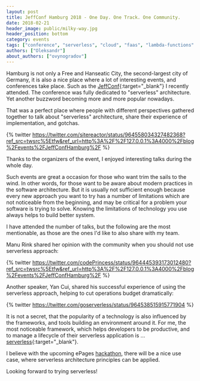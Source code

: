 ```yaml
---
layout: post
title: JeffConf Hamburg 2018 - One Day. One Track. One Community.
date: 2018-02-21
header_image: public/milky-way.jpg
header_position: bottom
category: events
tags: ["conference", "serverless", "cloud", "faas", "lambda-functions" ]
authors: ["Oleksandr"]
about_authors: ["ovynogradov"]
---
```


Hamburg is not only a Free and Hanseatic City, the second-largest city of Germany, it is also a nice place where a lot of interesting events, and conferences take place.
Such as the [JeffConf](https://hamburg.jeffconf.com/){:target="_blank"} I recently attended.
The conference was fully dedicated to "serverless" architecture.
Yet another buzzword becoming more and more popular nowadays.

That was a perfect place where people with different perspectives gathered together to talk about "serverless" architecture, share their experience of implementation, and gotchas.

{% twitter https://twitter.com/sitereactor/status/964558034327482368?ref_src=twsrc%5Etfw&ref_url=http%3A%2F%2F127.0.0.1%3A4000%2Fblog%2Fevents%2FJeffConfHamburg%2F %}

Thanks to the organizers of the event, I enjoyed interesting talks during the whole day.

Such events are great a occasion for those who want trim the sails to the wind.
In other words, for those want to be aware about modern practices in the software architecture.
But it is usually not sufficient enough because every new approach you want to try has a number of limitations which are not noticeable from the beginning, and may be critical for a problem your software is trying to solve. Knowing the limitations of technology you use always helps to build better system.

I have attended the number of talks, but the following are the most mentionable, as those are the ones I'd like to also share with my team.

Manu Rink shared her opinion with the community when you should not use serverless approach:

{% twitter https://twitter.com/codePrincess/status/964445393173012480?ref_src=twsrc%5Etfw&ref_url=http%3A%2F%2F127.0.0.1%3A4000%2Fblog%2Fevents%2FJeffConfHamburg%2F %}

Another speaker, Yan Cui, shared his successful experience of using the serverless approach, helping to cut operations budget dramatically:

{% twitter https://twitter.com/goserverless/status/964538515915771904 %}

It is not a secret, that the popularity of a technology is also influenced by the frameworks, and tools building an environment around it.
For me, the most noticeable framework, which helps developers to be productive, and to manage a lifecycle of their serverless application is ...  [serverless](https://github.com/serverless/serverless){:target="_blank"}.

I believe with the upcoming ePages [hackathon](/blog/events/epages-hackathon-2017/), there will be a nice use case, where serverless architecture principles can be applied.

Looking forward to trying serverless!
